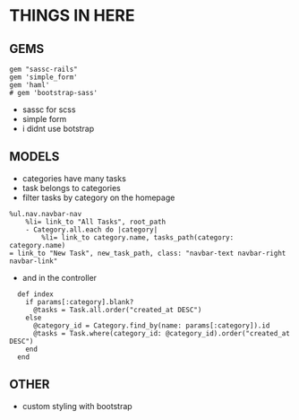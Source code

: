 # THINGS IN HERE

## GEMS

```
gem "sassc-rails"
gem 'simple_form'
gem 'haml'
# gem 'bootstrap-sass'
```
- sassc for scss
- simple form
- i didnt use botstrap

## MODELS
- categories have many tasks
- task belongs to categories
- filter tasks by category on the homepage

```
%ul.nav.navbar-nav
	%li= link_to "All Tasks", root_path
	- Category.all.each do |category|				
		%li= link_to category.name, tasks_path(category: category.name)
= link_to "New Task", new_task_path, class: "navbar-text navbar-right navbar-link"
```

- and in the controller

```
  def index
    if params[:category].blank?
      @tasks = Task.all.order("created_at DESC")
    else
      @category_id = Category.find_by(name: params[:category]).id
      @tasks = Task.where(category_id: @category_id).order("created_at DESC")
    end
  end
```

## OTHER
- custom styling with bootstrap
